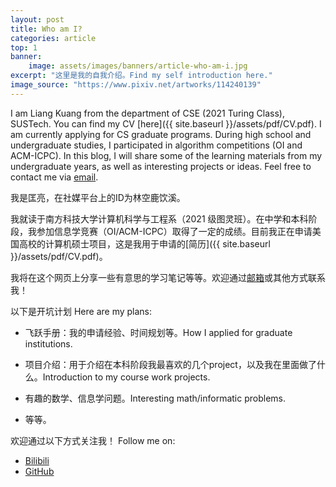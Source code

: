```yaml
---
layout: post
title: Who am I?
categories: article
top: 1
banner:
    image: assets/images/banners/article-who-am-i.jpg
excerpt: "这里是我的自我介绍。Find my self introduction here."
image_source: "https://www.pixiv.net/artworks/114240139"
---
```


I am Liang Kuang from the department of CSE (2021 Turing Class), SUSTech. You can find my CV [here]({{ site.baseurl }}/assets/pdf/CV.pdf). I am currently applying for CS graduate programs. During high school and undergraduate studies, I participated in algorithm competitions (OI and ACM-ICPC). In this blog, I will share some of the learning materials from my undergraduate years, as well as interesting projects or ideas. Feel free to contact me via [email](mailto:12111012@mail.sustech.edu.cn).

我是匡亮，在社媒平台上的ID为林空鹿饮溪。

我就读于南方科技大学计算机科学与工程系（2021 级图灵班）。在中学和本科阶段，我参加信息学竞赛（OI/ACM-ICPC）取得了一定的成绩。目前我正在申请美国高校的计算机硕士项目，这是我用于申请的[简历]({{ site.baseurl }}/assets/pdf/CV.pdf)。

我将在这个网页上分享一些有意思的学习笔记等等。欢迎通过[邮箱](mailto:12111012@mail.sustech.edu.cn)或其他方式联系我！

以下是开坑计划 Here are my plans:

+ 飞跃手册：我的申请经验、时间规划等。How I applied for graduate institutions.

+ 项目介绍：用于介绍在本科阶段我最喜欢的几个project，以及我在里面做了什么。Introduction to my course work projects.

+ 有趣的数学、信息学问题。Interesting math/informatic problems.

+ 等等。

欢迎通过以下方式关注我！ Follow me on:
+ [Bilibili](https://space.bilibili.com/263186314)
+ [GitHub](https://github.com/DeerInForestovo)